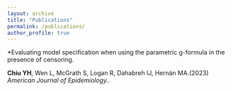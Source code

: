 ```yaml
---
layout: archive
title: "Publications"
permalink: /publications/
author_profile: true
---
```



*Evaluating model specification when using the parametric g-formula in the presence of censoring. 

**Chiu YH**, Wen L, McGrath S, Logan R, Dahabreh IJ, Hernán MA.(2023) <i>American Journal of Epidemiology.</i>.    
